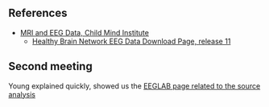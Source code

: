

## References
- [MRI and EEG Data, Child Mind Institute](https://fcon_1000.projects.nitrc.org/indi/cmi_healthy_brain_network/MRI_EEG.html#Direct%20Down)
  - [Healthy Brain Network EEG Data Download Page, release 11](http://fcon_1000.projects.nitrc.org/indi/cmi_healthy_brain_network/downloads/downloads_EEG_R11.html)


## Second meeting
Young explained quickly, showed us the [EEGLAB page related to the source analysis](https://eeglab.org/tutorials/09_source/)